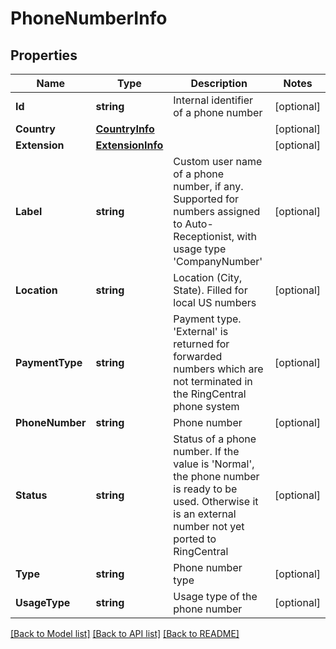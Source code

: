 # PhoneNumberInfo

## Properties
Name | Type | Description | Notes
------------ | ------------- | ------------- | -------------
**Id** | **string** | Internal identifier of a phone number | [optional] 
**Country** | [**CountryInfo**](CountryInfo.md) |  | [optional] 
**Extension** | [**ExtensionInfo**](ExtensionInfo.md) |  | [optional] 
**Label** | **string** | Custom user name of a phone number, if any. Supported for numbers assigned to Auto-Receptionist, with usage type &#39;CompanyNumber&#39; | [optional] 
**Location** | **string** | Location (City, State). Filled for local US numbers | [optional] 
**PaymentType** | **string** | Payment type. &#39;External&#39; is returned for forwarded numbers which are not terminated in the RingCentral phone system | [optional] 
**PhoneNumber** | **string** | Phone number | [optional] 
**Status** | **string** | Status of a phone number. If the value is &#39;Normal&#39;, the phone number is ready to be used. Otherwise it is an external number not yet ported to RingCentral | [optional] 
**Type** | **string** | Phone number type | [optional] 
**UsageType** | **string** | Usage type of the phone number | [optional] 

[[Back to Model list]](../README.md#documentation-for-models) [[Back to API list]](../README.md#documentation-for-api-endpoints) [[Back to README]](../README.md)



